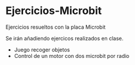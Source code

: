 # Ejercicios-Microbit
Ejercicios resueltos con la placa Microbit

Se irán añadiendo ejercicos realizados en clase.

- Juego recoger objetos
- Control de un motor con dos microbit por radio

